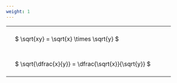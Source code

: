 ```yaml
---
weight: 1
---
```


<style type="text/css">
#T_f45fb th.col_heading {
  text-align: left;
  font-size: 1em;
}
#T_f45fb td {
  text-align: left;
  font-size: 1em;
  padding: 1.5em;
}
#T_f45fb_row0_col0, #T_f45fb_row1_col0 {
  width: 400px;
  white-space: pre-wrap;
}
</style>
<table id="T_f45fb">
  <thead>
  </thead>
  <tbody>
    <tr>
      <td id="T_f45fb_row0_col0" class="data row0 col0" >$ \sqrt{xy} = \sqrt{x} \times \sqrt{y} $</td>
    </tr>
    <tr>
      <td id="T_f45fb_row1_col0" class="data row1 col0" >$ \sqrt{\dfrac{x}{y}} = \dfrac{\sqrt{x}}{\sqrt{y}} $</td>
    </tr>
  </tbody>
</table>
